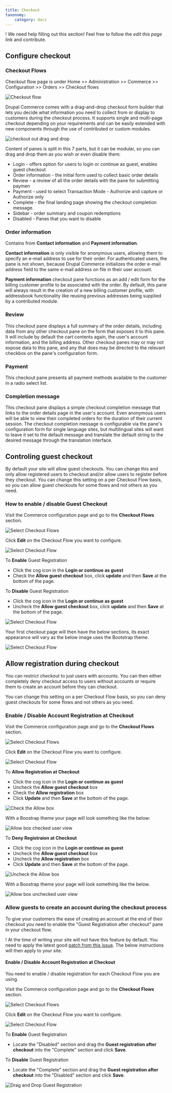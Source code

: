 ```yaml
---
title: Checkout
taxonomy:
    category: docs
---
```


! We need help filling out this section! Feel free to follow the *edit this page* link and contribute.

## Configure checkout

### Checkout Flows

Checkout flow page is under Home >> Administration >> Commerce >> Configuration >> Orders >> Checkout flows

![Checkout flow](./images/checkout-flow.png)

Drupal Commerce comes with a drag-and-drop checkout form builder that lets you decide what information you need to collect from or display to customers during the checkout process. It supports single and multi-page checkout depending on your requirements and can be easily extended with new components through the use of contributed or custom modules.

![checkout out drag and drop](./images/checkout-drag-and-drop.png)

Content of panes is split in this 7 parts, but it can be modular, so you can drag and drop them as you wish or even disable them:

* Login - offers option for users to login or continue as guest, enables guest checkout
* Order information - the initial form used to collect basic order details
* Review - a review of all the order details with the pane for submitting paymen
* Payment -  used to select Transaction Mode - Authorize and capture or Authorize only
* Complete -  the final landing page showing the checkout completion message.
* Sidebar - order summary and coupon redemptions
* Disabled - Panes that you want to disable

### Order information

Contains from **Contact information** and **Payment information**.

**Contact information** is only visible for anonymous users, allowing them to specify an e-mail address to use for their order. 
For authenticated users, the pane is not shown, because Drupal Commerce initializes the order e-mail address field to the same e-mail address on file in their user account.

**Payment information** checkout pane functions as an add / edit form for the billing customer profile to be associated with the order. By default, this pane will always result in the creation of a new billing customer profile, with addressbook functionality like reusing previous addresses being supplied by a contributed module.

### Review

This checkout pane displays a full summary of the order details, including data from any other checkout pane on the form that exposes it to this pane. It will include by default the cart contents again, the user's account information, and the billing address. Other checkout panes may or may not expose data to this pane, and any that does may be directed to the relevant checkbox on the pane's configuration form.

### Payment

This checkout pane presents all payment methods available to the customer in a radio select list.

### Completion message

This checkout pane displays a simple checkout completion message that links to the order details page in the user's account. Even anonymous users will be able to view their completed orders for the duration of their current session. The checkout completion message is configurable via the pane's configuration form for single language sites, but multilingual sites will want to leave it set to the default message and translate the default string to the desired message through the translation interface.

## Controling guest checkout

By default your site will allow guest checkouts.
You can change this and only allow registered users to checkout and/or allow users to register before they checkout.
You can change this setting on a per Checkout Flow basis, so you can allow guest checkouts for some flows and not others as you need.

### How to enable / disable Guest Checkout

Visit the Commerce configuration page and go to the **Checkout Flows** section.

![Select Checkout Flows](./images/commerce2-order-configuration.png)

Click **Edit** on the Checkout Flow you want to configure.

![Select Checkout Flow](./images/commerce2-checkout-flows.png)

To **Enable** Guest Registration

* Click the cog icon in the **Login or continue as guest**
* Check the **Allow guest checkout** box, click **update** and then **Save** at the bottom of the page.

To **Disable** Guest Registration

* Click the cog icon in the **Login or continue as guest**
* Uncheck the **Allow guest checkout** box, click **update** and then **Save** at the bottom of the page.

![Select Checkout Flow](./images/commerce2-guest-checkout-allowed-admin.png)

Your first checkout page will then have the below sections, its exact appearance will vary as the below image uses the Bootstrap theme.

![Select Checkout Flow](./images/commerce2-guest-checkout-allowed-bootstrap.png)

## Allow registration during checkout

You can restrict checkout to just users with accounts. You can then either completely deny checkout access to users without accounts or require them to create an account before they can checkout.

You can change this setting on a per Checkout Flow basis, so you can deny guest checkouts for some flows and not others as you need.

### Enable / Disable Account Registration at Checkout

Visit the Commerce configuration page and go to the **Checkout Flows** section.

![Select Checkout Flows](./images/commerce2-order-configuration.png)

Click **Edit** on the Checkout Flow you want to configure.

![Select Checkout Flow](./images/commerce2-checkout-flows.png)

To **Allow Registration at Checkout**

* Click the cog icon in the **Login or continue as guest**
* Uncheck the **Allow guest checkout** box
* Check the **Allow registration** box
* Click **Update** and then **Save** at the bottom of the page.

![Check the Allow box](./images/commerce2-checkout-allow-registration-admin.png)

With a Boostrap theme your page will look something like the below:

![Allow box checked user view](./images/commerce2-checkout-allow-registration-bootstrap.png)

To **Deny Registraion at Checkout**

* Click the cog icon in the **Login or continue as guest**
* Uncheck the **Allow guest checkout** box
* Uncheck the **Allow registration** box
* Click **Update** and then **Save** at the bottom of the page.

![Uncheck the Allow box](./images/commerce2-checkout-no-guest-no-registration-admin.png)

With a Boostrap theme your page will look something like the below.

![Allow box unchecked user view](./images/commerce2-checkout-no-guest-no-registration-bootstrap.png)

### Allow guests to create an account during the checkout process

To give your customers the ease of creating an account at the end of their checkout you need to enable the "Guest Registration after checkout" pane in your checkout flow.

! At the time of writing your site will not have this feature by default. You need to apply the latest good [patch from this issue]. The below instructions will then apply to your site.

#### Enable / Disable Account Registration at Checkout
You need to enable / disable registration for each Checkout Flow you are using.

Visit the Commerce configuration page and go to the **Checkout Flows** section.

![Select Checkout Flows](./images/commerce2-order-configuration.png)

Click **Edit** on the Checkout Flow you want to configure.

![Select Checkout Flow](./images/commerce2-checkout-flows.png)

To **Enable** Guest Registration

* Locate the "Disabled" section and drag the **Guest registration after checkout** into the "Complete" section and click **Save**.

To **Disable** Guest Registration

* Locate the "Complete" section and drag the **Guest registration after checkout** into the "Disabled" section and click **Save**.

![Drag and Drop Guest Registration](./images/commerce2-checkout-flow-complete.png)

[patch from this issue]: https://www.drupal.org/node/2857157
